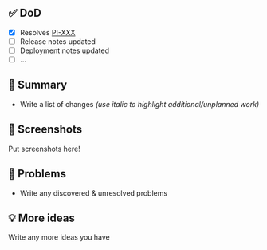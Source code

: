 ## ✅ DoD

- [x] Resolves [PI-XXX](https://jira.rfcx.org/browse/PI-XXX)
- [ ] Release notes updated
- [ ] Deployment notes updated
- [ ] ...

## 📝 Summary

- Write a list of changes _(use italic to highlight additional/unplanned work)_

## 📸 Screenshots

Put screenshots here!

## 🛑 Problems

- Write any discovered & unresolved problems

## 💡 More ideas

Write any more ideas you have
